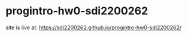 # progintro-hw0-sdi2200262

site is live at:  https://sdi2200262.github.io/progintro-hw0-sdi2200262/
